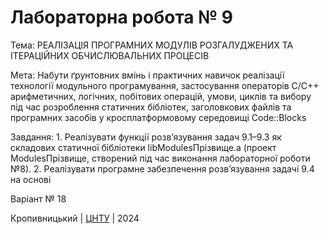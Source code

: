 ﻿# Лабораторна робота № 9

Тема: РЕАЛІЗАЦІЯ ПРОГРАМНИХ МОДУЛІВ РОЗГАЛУДЖЕНИХ ТА ІТЕРАЦІЙНИХ ОБЧИСЛЮВАЛЬНИХ ПРОЦЕСІВ 

Мета: Набути ґрунтовних вмінь і практичних навичок реалізації технології модульного програмування, застосування операторів С/С++ арифметичних, логічних, побітових операцій, умови, циклів та вибору під час розроблення статичних бібліотек, заголовкових файлів та програмних засобів у кросплатформовому середовищі Code::Blocks

Завдання: 
    1. Реалізувати функції розв’язування задач 9.1–9.3 як складових статичної бібліотеки libModulesПрізвище.а (проект ModulesПрізвище, створений під час виконання лабораторної роботи №8). 
    2. Реалізувати програмне забезпечення розв’язування задачі 9.4 на основі 

Варіант № 18


Кропивницький | <a href="http://www.kntu.kr.ua/">ЦНТУ</a> | 2024